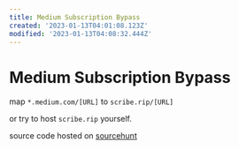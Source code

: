 ```yaml
---
title: Medium Subscription Bypass
created: '2023-01-13T04:01:08.123Z'
modified: '2023-01-13T04:08:32.444Z'
---
```


# Medium Subscription Bypass

map `*.medium.com/[URL]` to `scribe.rip/[URL]`

or try to host `scribe.rip` yourself.

source code hosted on [sourcehunt](https://sr.ht)
